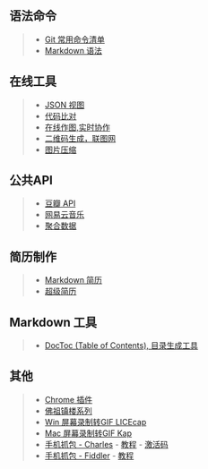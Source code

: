## 语法命令

>+ [Git 常用命令清单](./Git/README.md)
>+ [Markdown 语法](./Markdown/README.md)

## 在线工具

>+ [JSON 视图](http://www.bejson.com/jsonviewernew/)
>+ [代码比对](http://tool.oschina.net/diff/)
>+ [在线作图,实时协作](https://www.processon.com/)
>+ [二维码生成，联图网](http://www.liantu.com/)
>+ [图片压缩](https://tinypng.com/)

## 公共API

>+ [豆瓣 API](https://developers.douban.com/wiki/?title=guide)
>+ [网易云音乐](https://binaryify.github.io/NeteaseCloudMusicApi/#/)
>+ [聚合数据](https://www.juhe.cn/)

## 简历制作

>+ [Markdown 简历](https://github.com/geekcompany/ResumeSample)
>+ [超级简历](https://www.wondercv.com/)

## Markdown 工具

>+ [DocToc (Table of Contents), 目录生成工具](https://github.com/thlorenz/doctoc)

## 其他

>+ [Chrome 插件](./Chrome-plugin/README.md)
>+ [佛祖镇楼系列](./Docs/Character-Picture.md)
>+ [Win 屏幕录制转GIF LICEcap](https://licecap.en.softonic.com/?ex=CAT-752.1)
>+ [Mac 屏幕录制转GIF Kap](https://getkap.co/)
>+ [手机抓包 - Charles](https://www.charlesproxy.com/)
    - [教程](https://www.jianshu.com/p/ddef21c3b9ba)
    - [激活码](https://blog.csdn.net/qq_25821067/article/details/79848589)
>+ [手机抓包 - Fiddler](https://www.telerik.com/download/fiddler)
    - [教程](https://blog.csdn.net/nielinqi520/article/details/78842706)
